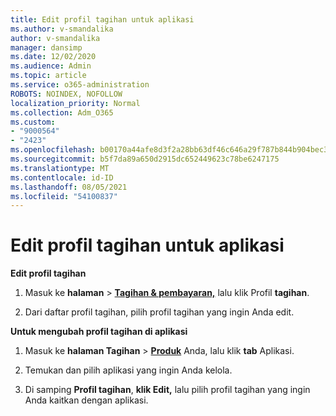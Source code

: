 ```yaml
---
title: Edit profil tagihan untuk aplikasi
ms.author: v-smandalika
author: v-smandalika
manager: dansimp
ms.date: 12/02/2020
ms.audience: Admin
ms.topic: article
ms.service: o365-administration
ROBOTS: NOINDEX, NOFOLLOW
localization_priority: Normal
ms.collection: Adm_O365
ms.custom:
- "9000564"
- "2423"
ms.openlocfilehash: b00170a44afe8d3f2a28bb63df46c646a29f787b844b904bec3b3006fefba300
ms.sourcegitcommit: b5f7da89a650d2915dc652449623c78be6247175
ms.translationtype: MT
ms.contentlocale: id-ID
ms.lasthandoff: 08/05/2021
ms.locfileid: "54100837"
---
```

# <a name="edit-billing-profile-for-apps"></a>Edit profil tagihan untuk aplikasi

**Edit profil tagihan**

1. Masuk ke **halaman**  >  **[Tagihan & pembayaran,](https://go.microsoft.com/fwlink/p/?linkid=848039)** lalu klik Profil **tagihan**.

2. Dari daftar profil tagihan, pilih profil tagihan yang ingin Anda edit.

**Untuk mengubah profil tagihan di aplikasi**

1. Masuk ke **halaman Tagihan**  >  **[Produk](https://go.microsoft.com/fwlink/p/?linkid=842054)** Anda, lalu klik **tab** Aplikasi.

2. Temukan dan pilih aplikasi yang ingin Anda kelola.  

3. Di samping **Profil tagihan**, **klik Edit,** lalu pilih profil tagihan yang ingin Anda kaitkan dengan aplikasi.